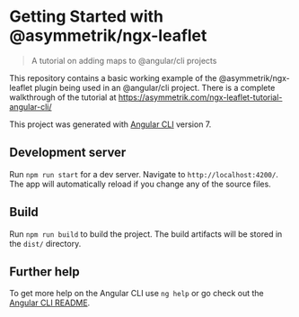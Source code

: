# Getting Started with @asymmetrik/ngx-leaflet
>A tutorial on adding maps to @angular/cli projects

This repository contains a basic working example of the @asymmetrik/ngx-leaflet plugin being used in an @angular/cli project.
There is a complete walkthrough of the tutorial at https://asymmetrik.com/ngx-leaflet-tutorial-angular-cli/

This project was generated with [Angular CLI](https://github.com/angular/angular-cli) version 7.

## Development server

Run `npm run start` for a dev server. Navigate to `http://localhost:4200/`. The app will automatically reload if you change any of the source files.

## Build

Run `npm run build` to build the project. The build artifacts will be stored in the `dist/` directory.

## Further help

To get more help on the Angular CLI use `ng help` or go check out the [Angular CLI README](https://github.com/angular/angular-cli/blob/master/README.md).
